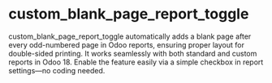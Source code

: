 # custom_blank_page_report_toggle
custom_blank_page_report_toggle automatically adds a blank page after every odd-numbered page in Odoo reports, ensuring proper layout for double-sided printing. It works seamlessly with both standard and custom reports in Odoo 18. Enable the feature easily via a simple checkbox in report settings—no coding needed.
